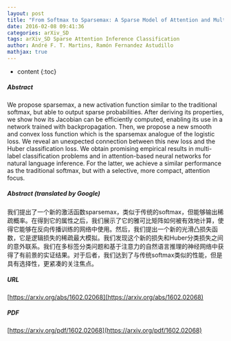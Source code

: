 ```yaml
---
layout: post
title: "From Softmax to Sparsemax: A Sparse Model of Attention and Multi-Label Classification"
date: 2016-02-08 09:41:36
categories: arXiv_SD
tags: arXiv_SD Sparse Attention Inference Classification
author: André F. T. Martins, Ramón Fernandez Astudillo
mathjax: true
---
```


* content
{:toc}

##### Abstract
We propose sparsemax, a new activation function similar to the traditional softmax, but able to output sparse probabilities. After deriving its properties, we show how its Jacobian can be efficiently computed, enabling its use in a network trained with backpropagation. Then, we propose a new smooth and convex loss function which is the sparsemax analogue of the logistic loss. We reveal an unexpected connection between this new loss and the Huber classification loss. We obtain promising empirical results in multi-label classification problems and in attention-based neural networks for natural language inference. For the latter, we achieve a similar performance as the traditional softmax, but with a selective, more compact, attention focus.

##### Abstract (translated by Google)
我们提出了一个新的激活函数sparsemax，类似于传统的softmax，但能够输出稀疏概率。在得到它的属性之后，我们展示了它的雅可比矩阵如何被有效地计算，使得它能够在反向传播训练的网络中使用。然后，我们提出一个新的光滑凸损失函数，它是逻辑损失的稀疏最大模拟。我们发现这个新的损失和Huber分类损失之间的意外联系。我们在多标签分类问题和基于注意力的自然语言推理的神经网络中获得了有前景的实证结果。对于后者，我们达到了与传统softmax类似的性能，但是具有选择性，更紧凑的关注焦点。

##### URL
[https://arxiv.org/abs/1602.02068](https://arxiv.org/abs/1602.02068)

##### PDF
[https://arxiv.org/pdf/1602.02068](https://arxiv.org/pdf/1602.02068)

